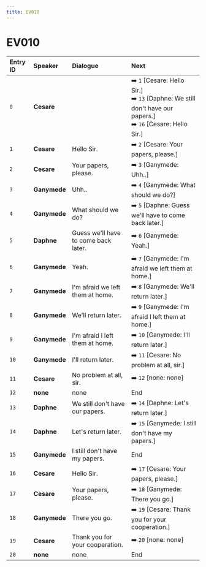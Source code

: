 ```yaml
---
title: EV010
---
```


# EV010


| Entry ID | Speaker | Dialogue | Next |
| :------- | :------ | :------- | :------------ |
| `0` | **Cesare** |  | ➡️ `1` \[Cesare: Hello Sir\.\]<br>➡️ `13` \[Daphne: We still don't have our papers\.\]<br>➡️ `16` \[Cesare: Hello Sir\.\] |
| `1` | **Cesare** | Hello Sir\. | ➡️ `2` \[Cesare: Your papers, please\.\] |
| `2` | **Cesare** | Your papers, please\. | ➡️ `3` \[Ganymede: Uhh\.\.\] |
| `3` | **Ganymede** | Uhh\.\. | ➡️ `4` \[Ganymede: What should we do?\] |
| `4` | **Ganymede** | What should we do? | ➡️ `5` \[Daphne: Guess we'll have to come back later\.\] |
| `5` | **Daphne** | Guess we'll have to come back later\. | ➡️ `6` \[Ganymede: Yeah\.\] |
| `6` | **Ganymede** | Yeah\. | ➡️ `7` \[Ganymede: I'm afraid we left them at home\.\] |
| `7` | **Ganymede** | I'm afraid we left them at home\. | ➡️ `8` \[Ganymede: We'll return later\.\] |
| `8` | **Ganymede** | We'll return later\. | ➡️ `9` \[Ganymede: I'm afraid I left them at home\.\] |
| `9` | **Ganymede** | I'm afraid I left them at home\. | ➡️ `10` \[Ganymede: I'll return later\.\] |
| `10` | **Ganymede** | I'll return later\. | ➡️ `11` \[Cesare: No problem at all, sir\.\] |
| `11` | **Cesare** | No problem at all, sir\. | ➡️ `12` \[none: none\] |
| `12` | **none** | none | End |
| `13` | **Daphne** | We still don't have our papers\. | ➡️ `14` \[Daphne: Let's return later\.\] |
| `14` | **Daphne** | Let's return later\. | ➡️ `15` \[Ganymede: I still don't have my papers\.\] |
| `15` | **Ganymede** | I still don't have my papers\. | End |
| `16` | **Cesare** | Hello Sir\. | ➡️ `17` \[Cesare: Your papers, please\.\] |
| `17` | **Cesare** | Your papers, please\. | ➡️ `18` \[Ganymede: There you go\.\] |
| `18` | **Ganymede** | There you go\. | ➡️ `19` \[Cesare: Thank you for your cooperation\.\] |
| `19` | **Cesare** | Thank you for your cooperation\. | ➡️ `20` \[none: none\] |
| `20` | **none** | none | End |
